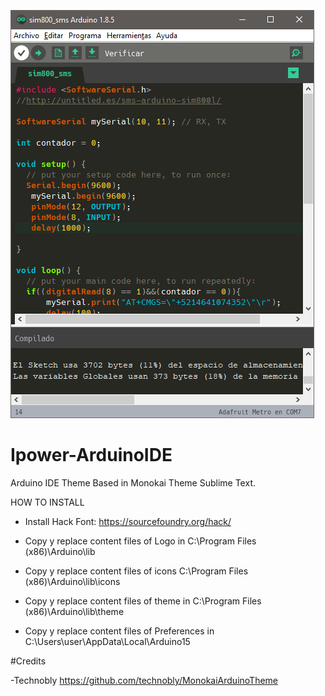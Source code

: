 ![screenshot](https://raw.githubusercontent.com/andregineer/Ipower-ArduinoIDE/master/Capture.png)

# Ipower-ArduinoIDE
Arduino IDE Theme Based in Monokai Theme Sublime Text.

HOW TO INSTALL

- Install Hack Font: https://sourcefoundry.org/hack/

- Copy y replace content files of Logo in C:\Program Files (x86)\Arduino\lib

- Copy y replace content files of icons C:\Program Files (x86)\Arduino\lib\icons

- Copy y replace content files of theme in C:\Program Files (x86)\Arduino\lib\theme

- Copy y replace content files of Preferences in C:\Users\user\AppData\Local\Arduino15


#Credits

-Technobly https://github.com/technobly/MonokaiArduinoTheme
